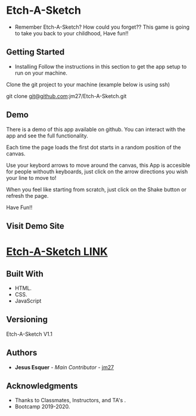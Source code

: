 # Etch-A-Sketch

* Remember Etch-A-Sketch? How could you forget?? This game is going to take you back to your childhood, Have fun!! 

## Getting Started

* Installing
Follow the instructions in this section to get the app setup to run on your machine.

Clone the git project to your machine (example below is using ssh)

git clone git@github.com:jm27/Etch-A-Sketch.git

## Demo
There is a demo of this app available on github. You can interact with the app and see the full functionality. 

Each time the page loads the first dot starts in a random position of the canvas.

Use your keybord arrows to move around the canvas, this App is accesible for people withouth keyboards, just click on the arrow directions you wish your line to move to!

When you feel like starting from scratch, just click on the Shake button or refresh the page.

Have Fun!!

## Visit Demo Site

[Etch-A-Sketch LINK](https://jm27.github.io/Etch-A-Sketch/ "Homepage")
======

## Built With

* HTML.
* CSS.
* JavaScript

## Versioning
Etch-A-Sketch V1.1

## Authors

* **Jesus Esquer** - *Main Contributor* - [jm27](https://github.com/jm27)


## Acknowledgments

* Thanks to Classmates, Instructors, and TA's .
* Bootcamp 2019-2020.
